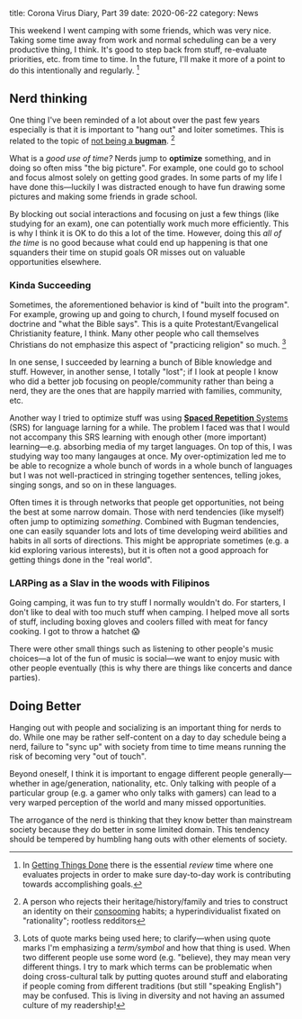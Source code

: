 title: Corona Virus Diary, Part 39
date: 2020-06-22
category: News

This weekend I went camping with some friends, which was very nice.
Taking some time away from work and normal scheduling can be a very
productive thing, I think. It's good to step back from stuff,
re-evaluate priorities, etc. from time to time. In the future, I'll
make it more of a point to do this intentionally and regularly. [^1]

Nerd thinking
-------------

One thing I've been reminded of a lot about over the past few years
especially is that it is important to "hang out" and loiter sometimes.
This is related to the topic of [not being a
**bugman**](https://www.youtube.com/watch?v=vdRJMuOFO88). [^2]

What is a *good use of time?* Nerds jump to **optimize** something,
and in doing so often miss "the big picture". For example, one could
go to school and focus almost solely on getting good grades. In some
parts of my life I have done this&mdash;luckily I was distracted
enough to have fun drawing some pictures and making some friends in
grade school.

By blocking out social interactions and focusing on just a few things
(like studying for an exam), one can potentially work much more
efficiently. This is why I think it is OK to do this a lot of the
time. However, doing this *all of the time* is no good because what
could end up happening is that one squanders their time on stupid
goals OR misses out on valuable opportunities elsewhere.

### Kinda Succeeding

Sometimes, the aforementioned behavior is kind of "built into the program".
For example, growing up and going to church, I found myself focused on
doctrine and "what the Bible says". This is a quite
Protestant/Evangelical Christianity feature, I think. Many other
people who call themselves Christians do not emphasize this aspect of
"practicing religion" so much. [^3]

In one sense, I succeeded by learning a bunch of Bible knowledge and
stuff. However, in another sense, I totally "lost"; if I look at
people I know who did a better job focusing on people/community rather
than being a nerd, they are the ones that are happily married with
families, community, etc.

Another way I tried to optimize stuff was using [**Spaced Repetition**
Systems](https://en.wikipedia.org/wiki/Spaced_repetition) (SRS) for
language larning for a while. The problem I faced was that I would not
accompany this SRS learning with enough other (more important)
learning&mdash;e.g. absorbing media of my target languages. On top of
this, I was studying way too many langauges at once. My
over-optimization led me to be able to recognize a whole bunch of
words in a whole bunch of languages but I was not well-practiced in
stringing together sentences, telling jokes, singing songs, and so on
in these languages.

Often times it is through networks that people get opportunities, not
being the best at some narrow domain. Those with nerd tendencies (like
myself) often jump to optimizing *something*. Combined with Bugman
tendencies, one can easily squander lots and lots of time developing
weird abilities and habits in all sorts of directions. This might be
appropriate sometimes (e.g. a kid exploring various interests), but it
is often not a good approach for getting things done in the "real world".

### LARPing as a Slav in the woods with Filipinos

Going camping, it was fun to try stuff I normally wouldn't do. For
starters, I don't like to deal with too much stuff when camping. I
helped move all sorts of stuff, including boxing gloves and coolers
filled with meat for fancy cooking. I got to throw a hatchet 😱

There were other small things such as listening to other people's
music choices&mdash;a lot of the fun of music is social&mdash;we want
to enjoy music with other people eventually (this is why there are
things like concerts and dance parties).

Doing Better
------------

Hanging out with people and socializing is an important thing for
nerds to do. While one may be rather self-content on a day to day
schedule being a nerd, failure to "sync up" with society from time to
time means running the risk of becoming very "out of touch".

Beyond oneself, I think it is important to engage different people
generally&mdash;whether in age/generation, nationality, etc. Only
talking with people of a particular group (e.g. a gamer who only talks
with gamers) can lead to a very warped perception of the world and
many missed opportunities.

The arrogance of the nerd is thinking that they know better than
mainstream society because they do better in some limited domain.
This tendency should be tempered by humbling hang outs with other
elements of society.


[^1]: In [Getting Things
    Done](https://en.wikipedia.org/wiki/Getting_Things_Done) there is
    the essential *review* time where one evaluates projects in order
    to make sure day-to-day work is contributing towards accomplishing
    goals.
[^2]: A person who rejects their heritage/history/family and tries to
    construct an identity on their
    [consooming](https://knowyourmeme.com/memes/consume-product-consoomer)
    habits; a hyperindividualist fixated on "rationality"; rootless redditors
[^3]: Lots of quote marks being used here; to clarify&mdash;when using
    quote marks I'm emphasizing a *term/symbol* and how that thing is
    used. When two different people use some word (e.g. "believe),
    they may mean very different things. I try to mark which terms can
    be problematic when doing cross-cultural talk by putting quotes
    around stuff and elaborating if people coming from different traditions
    (but still "speaking English") may be confused. This is living in
    diversity and not having an assumed culture of my readership!
